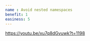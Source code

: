 ```yaml
---
name : Avoid nested namespaces
benefit: 1
easiness: 5
---
```


https://youtu.be/xu7q8dGvuwk?t=1198